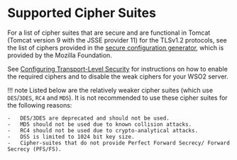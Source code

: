 # Supported Cipher Suites

For a list of cipher suites that are secure and are functional in Tomcat (Tomcat version 9 with the JSSE provider 11) for the TLSv1.2 protocols, see the list of ciphers provided in the [secure configuration generator](https://ssl-config.mozilla.org/#server=tomcat&version=9.0.34&config=intermediate&guideline=5.6), which is provided by the Mozilla Foundation.

See [Configuring Transport-Level Security](../../setup/configuring-transport-level-security) for instructions on how to enable the required ciphers and to disable the weak ciphers for your WSO2 server.

!!! note
    Listed below are the relatively weaker cipher suites (which use `DES`/`3DES`, `RC4` and `MD5`). It is not recommended to use these cipher suites for the following reasons:
    
    -   DES/3DES are deprecated and should not be used.
    -   MD5 should not be used due to known collision attacks.
    -   RC4 should not be used due to crypto-analytical attacks.
    -   DSS is limited to 1024 bit key size.
    -   Cipher-suites that do not provide Perfect Forward Secrecy/ Forward Secrecy (PFS/FS).


